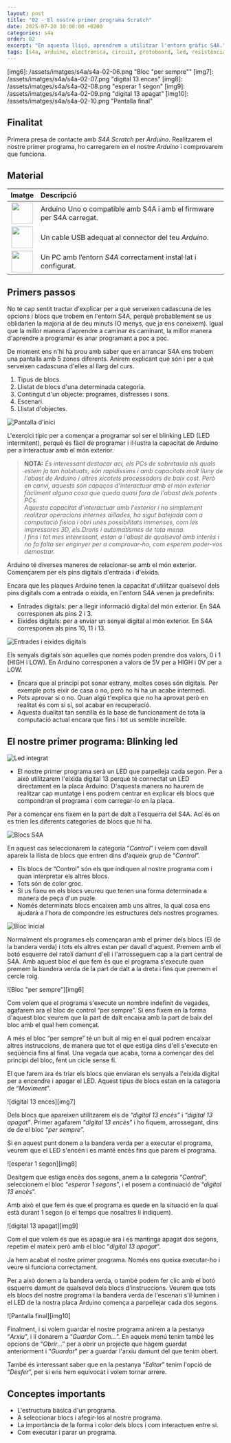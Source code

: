 ```yaml
---
layout: post
title: "02 - El nostre primer programa Scratch"
date: 2025-07-20 10:00:00 +0200
categories: s4a
order: 02
excerpt: "En aquesta lliçó, aprendrem a utilitzar l'entorn gràfic S4A."
tags: [s4a, arduino, electrònica, circuit, protoboard, led, resistència, potenciòmetre]
---
```


[img1]: /assets/imatges/s4a/s4a-02-01.png "Pantalla d'inici"
[img2]: /assets/imatges/s4a/s4a-02-02.png "Entrades i eixides digitals"
[img3]: /assets/imatges/s4a/s4a-02-03.png "Led integrat"
[img4]: /assets/imatges/s4a/s4a-02-04.png "Blocs S4A"
[img5]: /assets/imatges/s4a/s4a-02-05.png "Bloc inicial"
[img6]: /assets/imatges/s4a/s4a-02-06.png "Bloc "per sempre""
[img7]: /assets/imatges/s4a/s4a-02-07.png "digital 13 ences"
[img8]: /assets/imatges/s4a/s4a-02-08.png "esperar 1 segon"
[img9]: /assets/imatges/s4a/s4a-02-09.png "digital 13 apagat"
[img10]: /assets/imatges/s4a/s4a-02-10.png "Pantalla final"

## Finalitat

Primera presa de contacte amb _S4A Scratch_ per _Arduino_. Realitzarem
el nostre primer programa, ho carregarem en el nostre _Arduino_ i
comprovarem que funciona.

## Material

|                              Imatge                              | Descripció                                                           |
| :--------------------------------------------------------------: | :------------------------------------------------------------------- |
|  <img src="/assets/imatges/mat/mat_unor3.png" width="50" height="50">   | Arduino Uno o compatible amb S4A i amb el firmware per S4A carregat. |
| <img src="/assets/imatges/mat/mat_cableusb.png" width="50" height="50"> | Un cable USB adequat al connector del teu _Arduino_.                 |
|    <img src="/assets/imatges/mat/mat_pc.png" width="50" height="50">    | Un PC amb l’entorn _S4A_ correctament instal·lat i configurat.       |

## Primers passos

No té cap sentit tractar d'explicar per a què serveixen cadascuna de les
opcions i blocs que trobem en l'entorn S4A, perquè probablement se us
oblidarien la majoria al de deu minuts (O menys, que ja ens coneixem).
Igual que la millor manera d'aprendre a caminar és caminant, la millor
manera d'aprendre a programar és anar programant a poc a poc.

De moment ens n'hi ha prou amb saber que en arrancar S4A ens trobem una
pantalla amb 5 zones diferents. Anirem explicant què són i per a què
serveixen cadascuna d'elles al llarg del curs.

1. Tipus de blocs.
2. Llistat de blocs d'una determinada categoria.
3. Contingut d'un objecte: programes, disfresses i sons.
4. Escenari.
5. Llistat d'objectes.

![Pantalla d'inici][img1]

L'exercici típic per a començar a programar sol ser el blinking LED (LED
intermitent), perquè és fàcil de programar i il·lustra la capacitat de
Arduino per a interactuar amb el món exterior.

> **NOTA:** _És interessant destacar ací, els PCs de sobretaula als quals estem ja tan habituats, són rapidíssims i amb capacitats molt lluny de l'abast de Arduino i altres xicotets processadors de baix cost. Però en canvi, aquests són capaços d'interactuar amb el món exterior fàcilment alguna cosa que queda quasi fora de l'abast dels potents PCs._  
> _Aquesta capacitat d'interactuar amb l'exterior i no simplement realitzar operacions internes aïllades, ha sigut batejada com a computació física i obri unes possibilitats immenses, com les impressores 3D, els Drons i automatismes de tota mena._  
> _I fins i tot mes interessant, estan a l'abast de qualsevol amb interès i no fa falta ser enginyer per a comprovar-ho, com esperem poder-vos demostrar._

Arduino té diverses maneres de relacionar-se amb el món exterior.
Començarem per els pins digitals d'entrada i d'eixida.

Encara que les plaques Arduino tenen la capacitat d'utilitzar qualsevol
dels pins digitals com a entrada o eixida, en l'entorn S4A venen ja
predefinits:

- Entrades digitals: per a llegir informació digital del món exterior.
  En S4A corresponen als pins 2 i 3.
- Eixides digitals: per a enviar un senyal digital al món exterior. En
  S4A corresponen als pins 10, 11 i 13.

![Entrades i eixides digitals][img2]

Els senyals digitals són aquelles que només poden prendre dos valors, 0
i 1 (HIGH i LOW). En Arduino corresponen a valors de 5V per a HIGH i 0V
per a LOW.

- Encara que al principi pot sonar estrany, moltes coses són digitals. Per exemple pots eixir de casa o no, però no hi ha un acabe intermedi.
- Pots aprovar si o no. Quan algú t'explica que no ha aprovat però en realitat és com si sí, sol acabar en recuperació.
- Aquesta dualitat tan senzilla és la base de funcionament de tota la computació actual encara que fins i tot us semble increïble.

## El nostre primer programa: Blinking led

![Led integrat][img3]

- El nostre primer programa serà un LED que parpelleja cada segon. Per a això utilitzarem l'eixida digital 13 perquè té connectat un LED directament en la placa Arduino. D'aquesta manera no haurem de realitzar cap muntatge i ens podrem centrar en explicar els blocs que compondran el programa i com carregar-lo en la placa.

Per a començar ens fixem en la part de dalt a l'esquerra del S4A. Ací és on es trien les diferents categories de blocs que hi ha.

![Blocs S4A][img4]

En aquest cas seleccionarem la categoria “_Control_” i veiem com davall
apareix la llista de blocs que entren dins d'aqueix grup de “_Control_”.

- Els blocs de “Control” són els que indiquen al nostre programa com i quan interpretar els altres blocs.
- Tots són de color groc.
- Si us fixeu en els blocs veureu que tenen una forma determinada a manera de peça d'un puzle.
- Només determinats blocs encaixen amb uns altres, la qual cosa ens ajudarà a l'hora de compondre les estructures dels nostres programes.

![Bloc inicial][img5]

Normalment els programes els començaran amb el primer dels blocs (El de la bandera
verda) i tots els altres estan per davall d'aquest. Premem amb el botó
esquerre del ratolí damunt d'ell i l'arrosseguem cap a la part central
de S4A. Amb aquest bloc el que fem és que el programa s'execute quan
premem la bandera verda de la part de dalt a la dreta i fins que premem
el cercle roig.

![Bloc "per sempre"][img6]

Com volem que el programa s'execute un nombre indefinit de vegades, agafarem
ara el bloc de control “per sempre”. Si ens fixem en la forma d'aquest
bloc veurem que la part de dalt encaixa amb la part de baix del bloc amb
el qual hem començat.

A més el bloc “per sempre” té un buit al mig en el qual podrem encaixar
altres instruccions, de manera que tot el que estiga dins d'ell
s'execute en seqüència fins al final. Una vegada que acaba, torna a
començar des del principi del bloc, fent un cicle sense fi.

El que farem ara és triar els blocs que enviaran els senyals a l'eixida
digital per a encendre i apagar el LED. Aquest tipus de blocs estan en
la categoria de “_Moviment_”.

![digital 13 ences][img7]

Dels blocs que apareixen utilitzarem els de _“digital 13 encès”_ i
_“digital 13 apagat”_. Primer agafarem “_digital 13 encès_” i ho fiquem,
arrossegant, dins de de el bloc “_per sempre_”.

Si en aquest punt donem a la bandera verda per a executar el programa,
veurem que el LED s'encén i es manté encès fins que parem el programa.

![esperar 1 segon][img8]

Desitgem que estiga encès dos segons, anem a la categoria “_Control_”,
seleccionem el bloc “_esperar 1 segons_”, i el posem a continuació de
“_digital 13 encès_”.

Amb això el que fem és que el programa es quede en la situació en la
qual està durant 1 segon (o el temps que nosaltres li indiquem).

![digital 13 apagat][img9]

Com el que volem és que es apague ara i es mantinga apagat dos segons,
repetim el mateix però amb el bloc “_digital 13 apagat_”.

Ja hem acabat el nostre primer programa. Només ens queixa executar-ho i
veure si funciona correctament.

Per a això donem a la bandera verda, o també podem fer clic amb el botó
esquerre damunt de qualsevol dels blocs d'instruccions. Veurem que tots
els blocs del nostre programa i la bandera verda de l'escenari
s'il·luminen i el LED de la nostra placa Arduino comença a parpellejar
cada dos segons.

![Pantalla final][img10]

Finalment, i si volem guardar el nostre programa anirem a la pestanya “_Arxiu_”, i
li donarem a “_Guardar Com…_”. En aqueix menú tenim també les opcions de
“_Obrir_…” per a obrir un projecte que hàgem guardat anteriorment i
“_Guardar_” per a guardar l'arxiu damunt del que tenim obert.

També és interessant saber que en la pestanya “_Editar_” tenim l'opció
de “_Desfer_”, per si ens hem equivocat i volem tornar arrere.

## Conceptes importants

- L'estructura bàsica d'un programa.
- A seleccionar blocs i afegir-los al nostre programa.
- La importància de la forma i color dels blocs i com interactuen entre si.
- Com executar i parar un programa.
